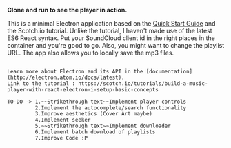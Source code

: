 
**Clone and run to see the player in action.**

This is a minimal Electron application based on the [Quick Start Guide](http://electron.atom.io/docs/latest/tutorial/quick-start) and the Scotch.io tutorial. Unlike the tutorial, I haven't made use of the latest ES6 React syntax. 
Put your SoundCloud client id in the right places in the container and you're good to go. Also, you might want to change the playlist URL.
The app also allows you to locally save the mp3 files.


```

Learn more about Electron and its API in the [documentation](http://electron.atom.io/docs/latest).
Link to the tutorial : https://scotch.io/tutorials/build-a-music-player-with-react-electron-i-setup-basic-concepts

TO-DO -> 1.~~Strikethrough text~~Implement player controls
		 2.Implement the autocomplete/search functionality
		 3.Improve aesthetics (Cover Art maybe)
		 4.Implement seeker
		 5.~~Strikethrough text~~Implement downloader
		 6.Implement batch download of playlists
		 7.Improve Code :P